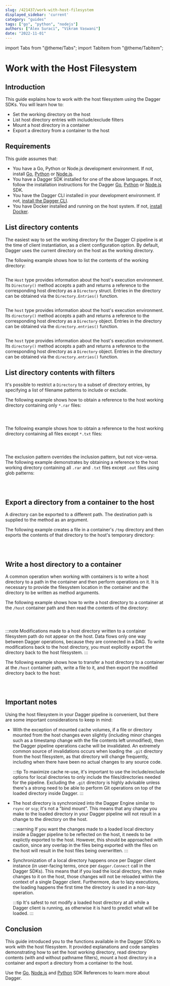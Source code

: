 ```yaml
---
slug: /421437/work-with-host-filesystem
displayed_sidebar: 'current'
category: "guides"
tags: ["go", "python", "nodejs"]
authors: ["Alex Suraci", "Vikram Vaswani"]
date: "2022-11-01"
---
```


import Tabs from "@theme/Tabs";
import TabItem from "@theme/TabItem";

# Work with the Host Filesystem

## Introduction

This guide explains how to work with the host filesystem using the Dagger SDKs. You will learn how to:

- Set the working directory on the host
- List host directory entries with include/exclude filters
- Mount a host directory in a container
- Export a directory from a container to the host

## Requirements

This guide assumes that:

- You have a Go, Python or Node.js development environment. If not, install [Go](https://go.dev/doc/install), [Python](https://www.python.org/downloads/) or [Node.js](https://nodejs.org/en/download/).
- You have a Dagger SDK installed for one of the above languages. If not, follow the installation instructions for the Dagger [Go](../sdk/go/371491-install.md), [Python](../sdk/python/866944-install.md) or [Node.js](../sdk/nodejs/835948-install.md) SDK.
- You have the Dagger CLI installed in your development environment. If not, [install the Dagger CLI](../cli/465058-install.md).
- You have Docker installed and running on the host system. If not, [install Docker](https://docs.docker.com/engine/install/).

## List directory contents

The easiest way to set the working directory for the Dagger CI pipeline is at the time of client instantiation, as a client configuration option. By default, Dagger uses the current directory on the host as the working directory.

The following example shows how to list the contents of the working directory:

<Tabs groupId="language">
<TabItem value="Go">

```go file=./snippets/work-with-host-filesystem/list-dir/main.go
```

The `Host` type provides information about the host's execution environment. Its `Directory()` method accepts a path and returns a reference to the corresponding host directory as a `Directory` struct. Entries in the directory can be obtained via the `Directory.Entries()` function.

</TabItem>
<TabItem value="Node.js">

```typescript file=./snippets/work-with-host-filesystem/list-dir/index.mts
```

The `host` type provides information about the host's execution environment. Its `directory()` method accepts a path and returns a reference to the corresponding host directory as a `Directory` object. Entries in the directory can be obtained via the `directory.entries()` function.

</TabItem>
<TabItem value="Python">

```python file=./snippets/work-with-host-filesystem/list-dir/main.py
```

The `host` type provides information about the host's execution environment. Its `directory()` method accepts a path and returns a reference to the corresponding host directory as a `Directory` object. Entries in the directory can be obtained via the `directory.entries()` function.

</TabItem>
</Tabs>

## List directory contents with filters

It's possible to restrict a `Directory` to a subset of directory entries, by specifying a list of filename patterns to include or exclude.

The following example shows how to obtain a reference to the host working directory containing only `*.rar` files:

<Tabs groupId="language">
<TabItem value="Go">

```go file=./snippets/work-with-host-filesystem/list-dir-include/main.go
```

</TabItem>
<TabItem value="Node.js">

```typescript file=./snippets/work-with-host-filesystem/list-dir-include/index.mts
```

</TabItem>
<TabItem value="Python">

```python file=./snippets/work-with-host-filesystem/list-dir-include/main.py
```

</TabItem>
</Tabs>

The following example shows how to obtain a reference to the host working directory containing all files except `*.txt` files:

<Tabs groupId="language">
<TabItem value="Go">

```go file=./snippets/work-with-host-filesystem/list-dir-exclude/main.go
```

</TabItem>
<TabItem value="Node.js">

```typescript file=./snippets/work-with-host-filesystem/list-dir-exclude/index.mts
```

</TabItem>
<TabItem value="Python">

```python file=./snippets/work-with-host-filesystem/list-dir-exclude/main.py
```

</TabItem>
</Tabs>

The exclusion pattern overrides the inclusion pattern, but not vice-versa. The following example demonstrates by obtaining a reference to the host working directory containing all `.rar` and `.txt` files except `.out` files using glob patterns:

<Tabs groupId="language">
<TabItem value="Go">

```go file=./snippets/work-with-host-filesystem/glob-pattern/main.go
```

</TabItem>
<TabItem value="Node.js">

```typescript file=./snippets/work-with-host-filesystem/glob-pattern/index.mts
```

</TabItem>
<TabItem value="Python">

```python file=./snippets/work-with-host-filesystem/glob-pattern/main.py
```

</TabItem>
</Tabs>

## Export a directory from a container to the host

A directory can be exported to a different path. The destination path is supplied to the method as an argument.

The following example creates a file in a container's `/tmp` directory and then exports the contents of that directory to the host's temporary directory:

<Tabs groupId="language">
<TabItem value="Go">

```go file=./snippets/work-with-host-filesystem/export-dir/main.go
```

</TabItem>
<TabItem value="Node.js">

```typescript file=./snippets/work-with-host-filesystem/export-dir/index.mts
```

</TabItem>
<TabItem value="Python">

```python file=./snippets/work-with-host-filesystem/export-dir/main.py
```

</TabItem>
</Tabs>

## Write a host directory to a container

A common operation when working with containers is to write a host directory to a path in the container and then perform operations on it. It is necessary to provide the filesystem location in the container and the directory to be written as method arguments.

The following example shows how to write a host directory to a container at the `/host` container path and then read the contents of the directory:

<Tabs groupId="language">
<TabItem value="Go">

```go file=./snippets/work-with-host-filesystem/transfer-dir/main.go
```

</TabItem>
<TabItem value="Node.js">

```typescript file=./snippets/work-with-host-filesystem/transfer-dir/index.mts
```

</TabItem>
<TabItem value="Python">

```python file=./snippets/work-with-host-filesystem/transfer-dir/main.py
```

</TabItem>
</Tabs>

:::note
Modifications made to a host directory written to a container filesystem path do not appear on the host. Data flows only one way between Dagger operations, because they are connected in a DAG. To write modifications back to the host directory, you must explicitly export the directory back to the host filesystem.
:::

The following example shows how to transfer a host directory to a container at the `/host` container path, write a file to it, and then export the modified directory back to the host:

<Tabs groupId="language">
<TabItem value="Go">

```go file=./snippets/work-with-host-filesystem/transfer-dir-export/main.go
```

</TabItem>
<TabItem value="Node.js">

```typescript file=./snippets/work-with-host-filesystem/transfer-dir-export/index.mts
```

</TabItem>
<TabItem value="Python">

```python file=./snippets/work-with-host-filesystem/transfer-dir-export/main.py
```

</TabItem>
</Tabs>

## Important notes

Using the host filesystem in your Dagger pipeline is convenient, but there are some important considerations to keep in mind:

- With the exception of mounted cache volumes, if a file or directory mounted from the host changes even slightly (including minor changes such as a timestamp change with the file contents left unmodified), then the Dagger pipeline operations cache will be invalidated. An extremely common source of invalidations occurs when loading the `.git` directory from the host filesystem, as that directory will change frequently, including when there have been no actual changes to any source code.

  :::tip
  To maximize cache re-use, it's important to use the include/exclude options for local directories to only include the files/directories needed for the pipeline. Excluding the `.git` directory is highly advisable unless there's a strong need to be able to perform Git operations on top of the loaded directory inside Dagger.
  :::

- The host directory is synchronized into the Dagger Engine similar to `rsync` or `scp`; it's not a "bind mount". This means that any change you make to the loaded directory in your Dagger pipeline will not result in a change to the directory on the host.

  :::warning
  If you want the changes made to a loaded local directory inside a Dagger pipeline to be reflected on the host, it needs to be explictly exported to the host. However, this should be approached with caution, since any overlap in the files being exported with the files on the host will result in the host files being overwritten.
  :::

- Synchronization of a local directory happens once per Dagger client instance (in user-facing terms, once per `dagger.Connect` call in the Dagger SDKs). This means that if you load the local directory, then make changes to it on the host, those changes will not be reloaded within the context of a single Dagger client. Furthermore, due to lazy executions, the loading happens the first time the directory is used in a non-lazy operation.

  :::tip
  It's safest to not modify a loaded host directory at all while a Dagger client is running, as otherwise it is hard to predict what will be loaded.
  :::

## Conclusion

This guide introduced you to the functions available in the Dagger SDKs to work with the host filesystem. It provided explanations and code samples demonstrating how to set the host working directory, read directory contents (with and without pathname filters), mount a host directory in a container and export a directory from a container to the host.

Use the [Go](https://pkg.go.dev/dagger.io/dagger), [Node.js](../sdk/nodejs/reference/modules.md) and [Python](https://dagger-io.readthedocs.org/) SDK References to learn more about Dagger.
